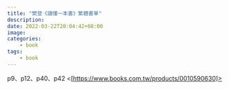 ```yaml
---
title: "樊登《讀懂一本書》繁體書單"
description: 
date: 2022-03-22T20:04:42+08:00
image: 
categories:
    - book
tags:
    - book
---
```

p9、p12、p40、p42
<[https://www.books.com.tw/products/0010590630]>

[https://www.books.com.tw/products/0010590630]: https://www.books.com.tw/products/001059063